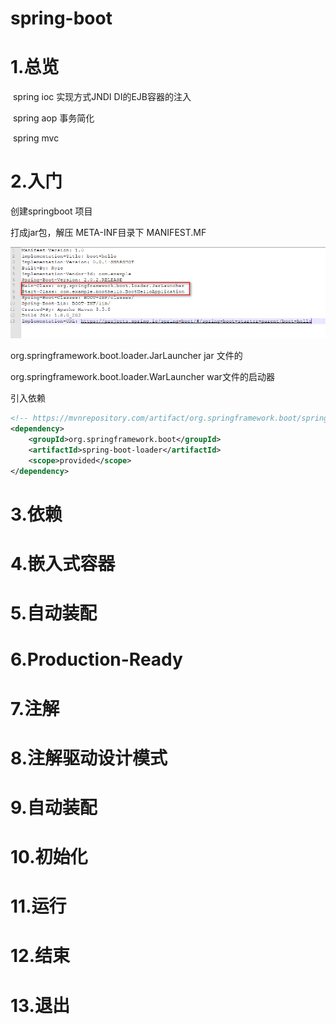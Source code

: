 # spring-boot

# 1.总览

​	spring ioc 实现方式JNDI  DI的EJB容器的注入

​	spring aop 事务简化

​	spring mvc  

# 2.入门



创建springboot 项目

打成jar包，解压  META-INF目录下 MANIFEST.MF 

![ image ](https://github.com/RyzeUserName/spring-boot/blob/master/assets/1567653220045.png)

org.springframework.boot.loader.JarLauncher   jar 文件的

org.springframework.boot.loader.WarLauncher   war文件的启动器

引入依赖

```xml
<!-- https://mvnrepository.com/artifact/org.springframework.boot/spring-boot-loader -->
<dependency>    
    <groupId>org.springframework.boot</groupId>   
    <artifactId>spring-boot-loader</artifactId>    
    <scope>provided</scope>
</dependency>
```



# 3.依赖

# 4.嵌入式容器

# 5.自动装配

# 6.Production-Ready

# 7.注解

# 8.注解驱动设计模式

# 9.自动装配

# 10.初始化

# 11.运行

# 12.结束

# 13.退出

